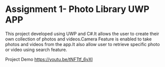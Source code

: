 # Assignment 1- Photo Library UWP APP
This project developed using UWP and C#.It allows the user to create their own collection of photos and videos.Camera Feature is enabled to take photos and videos from the app.It also allow user to retrieve specific photo or video using search feature.


Project Demo https://youtu.be/tNFTtf_6vXI
